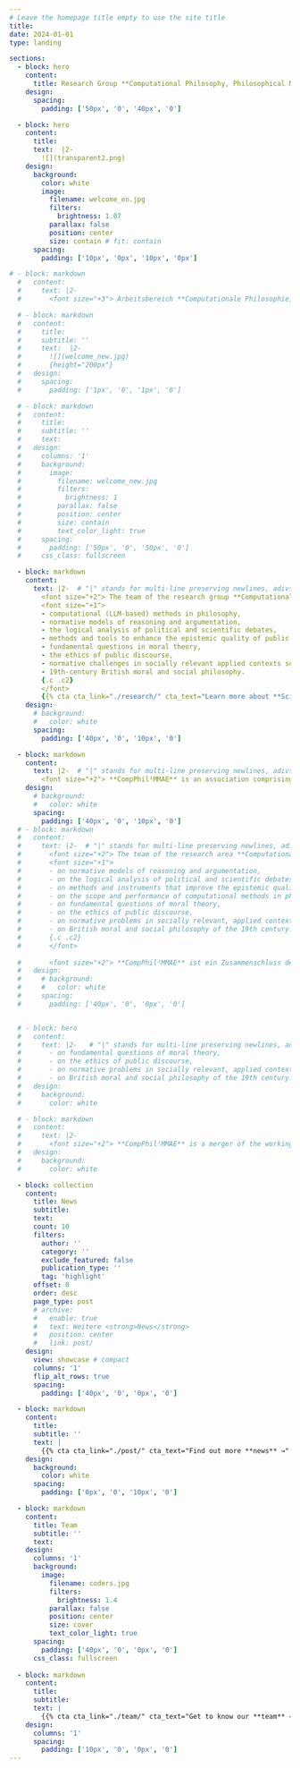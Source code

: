 ```yaml
---
# Leave the homepage title empty to use the site title
title: 
date: 2024-01-01
type: landing

sections:   
  - block: hero
    content:
      title: Research Group **Computational Philosophy, Philosophical Methods, Moral Philosophy & Applied Ethics**
    design:
      spacing:
        padding: ['50px', '0', '40px', '0']        

  - block: hero
    content:
      title:   
      text:  |2-
        ![](transparent2.png)
    design:
      background:
        color: white
        image: 
          filename: welcome_en.jpg  
          filters:
            brightness: 1.07
          parallax: false
          position: center
          size: contain # fit: contain
      spacing:
        padding: ['10px', '0px', '10px', '0px']        

# - block: markdown
  #   content:
  #     text: |2-  
  #       <font size="+3"> Arbeitsbereich **Computationale Philosophie, Philosophische Methoden, Moralphilosophie & Angewandte Ethik**

  # - block: markdown
  #   content:
  #     title:  
  #     subtitle: ''
  #     text:  |2-
  #       ![](welcome_new.jpg)
  #       {height="200px"}
  #   design:   
  #     spacing:
  #       padding: ['1px', '0', '1px', '0']        

  # - block: markdown
  #   content:
  #     title:
  #     subtitle: ''
  #     text: 
  #   design:
  #     columns: '1'
  #     background:
  #       image: 
  #         filename: welcome_new.jpg
  #         filters:
  #           brightness: 1
  #         parallax: false
  #         position: center
  #         size: contain
  #         text_color_light: true
  #     spacing:
  #       padding: ['50px', '0', '50px', '0']        
  #     css_class: fullscreen

  - block: markdown
    content:
      text: |2-  # "|" stands for multi-line preserving newlines, adivsable for markdown; ">" stands for folded code, converting newlines into spaces; "2" is the indentation indicator (here: 2 chars); "-" strips trailing blank lines, https://stackoverflow.com/questions/3790454/how-do-i-break-a-string-in-yaml-over-multiple-lines
        <font size="+2"> The team of the research group **Computational Philosophy, Philosophical Methods, Moral Philosophy & Applied Ethics (CompPhil²MMAE)** works and teaches on </font>
        <font size="+1"> 
        - computational (LLM-based) methods in philosophy,  
        - normative models of reasoning and argumentation,  
        - the logical analysis of political and scientific debates,  
        - methods and tools to enhance the epistemic quality of public deliberation,  
        - fundamental questions in moral theory,  
        - the ethics of public discourse,  
        - normative challenges in socially relevant applied contexts such as climate change, surveillance, and artificial intelligence, and  
        - 19th-century British moral and social philosophy.
        {.c .c2}
        </font>
        {{% cta cta_link="./research/" cta_text="Learn more about **Scientific Research** →" %}}
    design:  
      # background:
      #   color: white
      spacing:
        padding: ['40px', '0', '10px', '0']        

  - block: markdown
    content:
      text: |2-  # "|" stands for multi-line preserving newlines, adivsable for markdown; ">" stands for folded code, converting newlines into spaces; "2" is the indentation indicator (here: 2 chars); "-" strips trailing blank lines, https://stackoverflow.com/questions/3790454/how-do-i-break-a-string-in-yaml-over-multiple-lines       
        <font size="+2"> **CompPhil²MMAE** is an association comprising the working groups of the Chair of Philosophy of Science ([DebateLab](https://debatelab.philosophie.kit.edu)) and the Chair of Philosophical Anthropology. As a part of the [Department of Philosophy](https://www.philosophie.kit.edu/) at the [Karlsruhe Institute of Technology (KIT)](https://www.kit.edu) , we jointly teach the fundamentals of philosophy. {{% cta cta_link="./teaching/" cta_text="Learn more about our **Teaching** →" %}} </font>
    design:  
      # background:
      #   color: white
      spacing:
        padding: ['40px', '0', '10px', '0']        
  # - block: markdown
  #   content:
  #     text: |2-  # "|" stands for multi-line preserving newlines, adivsable for markdown; ">" stands for folded code, converting newlines into spaces; "2" is the indentation indicator (here: 2 chars); "-" strips trailing blank lines, https://stackoverflow.com/questions/3790454/how-do-i-break-a-string-in-yaml-over-multiple-lines
  #       <font size="+2"> The team of the research area **Computational Philosophy, Philosophical Methods, Moral Philosophy & Applied Ethics (CompPhil²MMAE)** researches and teaches </font>
  #       <font size="+1"> 
  #       - on normative models of reasoning and argumentation,  
  #       - on the logical analysis of political and scientific debates,  
  #       - on methods and instruments that improve the epistemic quality of public deliberation, 
  #       - on the scope and performance of computational methods in philosophy,
  #       - on fundamental questions of moral theory,  
  #       - on the ethics of public discourse,  
  #       - on normative problems in socially relevant, applied contexts such as climate change, surveillance or artificial intelligence, and  
  #       - on British moral and social philosophy of the 19th century.
  #       {.c .c2}
  #       </font>
        
  #       <font size="+2"> **CompPhil²MMAE** ist ein Zusammenschluss der Arbeitsgruppen des Lehrstuhls für Wissenschaftstheorie ([DebateLab](https://debatelab.philosophie.kit.edu)) und des Lehrstuhls für Philosophische Anthropologie. Als Teil des [Departments für Philosophie](https://www.philosophie.kit.edu/) am [Karlsruher Institut für Technologie (KIT)](https://www.kit.edu) sind wir in der Lehre gemeinsam für die philosophische Grundlagenbildung zuständig. {{% cta cta_link="./teaching/" cta_text="Mehr über unserer **Lehre** erfahren →" %}} </font>
  #   design:  
  #     # background:
  #     #   color: white
  #     spacing:
  #       padding: ['40px', '0', '0px', '0']        


  # - block: hero
  #   content:
  #     text: |2-   # "|" stands for multi-line preserving newlines, adivsable for markdown; ">" stands for folded code, converting newlines into spaces; "2" is the indentation indicator (here: 2 chars); "-" strips trailing blank lines, https://stackoverflow.com/questions/3790454/how-do-i-break-a-string-in-yaml-over-multiple-lines
  #       - on fundamental questions of moral theory,  
  #       - on the ethics of public discourse,  
  #       - on normative problems in socially relevant, applied contexts such as climate change, surveillance or artificial intelligence and  
  #       - on British moral and social philosophy of the 19th century.
  #   design:  
  #     background:
  #       color: white

  # - block: markdown
  #   content:
  #     text: |2-  
  #       <font size="+2"> **CompPhil²MMAE** is a merger of the working groups of the Department of Philosophy of Science ([DebateLab](https://debatelab.philosophie.kit.edu)) and the Department of Philosophical Anthropology. As part of the [Department of Philosophy](https://www.philosophie.kit.edu/) at the [Karlsruhe Institute of Technology (KIT)](https://www.kit.edu), we are jointly responsible for basic philosophical education in teaching.  </font>
  #   design:  
  #     background:
  #       color: white

  - block: collection
    content:
      title: News
      subtitle: 
      text:  
      count: 10
      filters:
        author: ''
        category: ''
        exclude_featured: false
        publication_type: ''
        tag: 'highlight'
      offset: 0
      order: desc
      page_type: post
      # archive:
      #   enable: true
      #   text: Weitere <strong>News</strong> 
      #   position: center
      #   link: post/
    design:
      view: showcase # compact  
      columns: '1'
      flip_alt_rows: true
      spacing:
        padding: ['40px', '0', '0px', '0']

  - block: markdown
    content:
      title: 
      subtitle: ''
      text: |
        {{% cta cta_link="./post/" cta_text="Find out more **news** →" %}}
    design:
      background: 
        color: white
      spacing:
        padding: ['0px', '0', '10px', '0']

  - block: markdown
    content:
      title: Team
      subtitle: ''
      text:
    design:
      columns: '1'
      background:
        image: 
          filename: coders.jpg
          filters:
            brightness: 1.4
          parallax: false
          position: center
          size: cover
          text_color_light: true
      spacing:
        padding: ['40px', '0', '0px', '0']
      css_class: fullscreen
    
  - block: markdown
    content:
      title:
      subtitle:
      text: |
        {{% cta cta_link="./team/" cta_text="Get to know our **team** →" %}}
    design:
      columns: '1'
      spacing:
        padding: ['10px', '0', '0px', '0']
---
```

